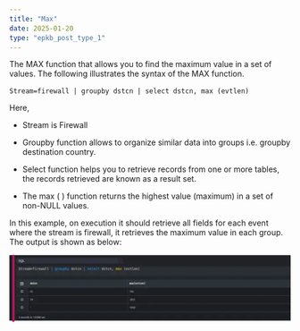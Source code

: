 ```yaml
---
title: "Max"
date: 2025-01-20
type: "epkb_post_type_1"
---
```


  
The MAX function that allows you to find the maximum value in a set of values. The following illustrates the syntax of the MAX function.

```
Stream=firewall | groupby dstcn | select dstcn, max (evtlen)
```

Here,

- Stream is Firewall

- Groupby function allows to organize similar data into groups i.e. groupby destination country.

- Select function helps you to retrieve records from one or more tables, the records retrieved are known as a result set.

- The max ( ) function returns the highest value (maximum) in a set of non-NULL values.

In this example, on execution it should retrieve all fields for each event where the stream is firewall, it retrieves the maximum value in each group. The output is shown as below:

![image 1-Dec-05-2023-01-04-12-4443-PM](./images-max/Max-1.png)
